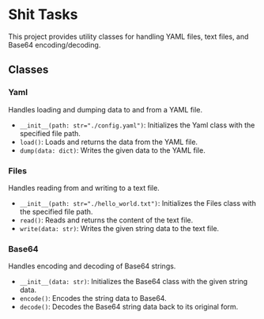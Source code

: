 # Shit Tasks

This project provides utility classes for handling YAML files, text files, and Base64 encoding/decoding.

## Classes

### Yaml
Handles loading and dumping data to and from a YAML file.

- `__init__(path: str="./config.yaml")`: Initializes the Yaml class with the specified file path.
- `load()`: Loads and returns the data from the YAML file.
- `dump(data: dict)`: Writes the given data to the YAML file.

### Files
Handles reading from and writing to a text file.

- `__init__(path: str="./hello_world.txt")`: Initializes the Files class with the specified file path.
- `read()`: Reads and returns the content of the text file.
- `write(data: str)`: Writes the given string data to the text file.

### Base64
Handles encoding and decoding of Base64 strings.

- `__init__(data: str)`: Initializes the Base64 class with the given string data.
- `encode()`: Encodes the string data to Base64.
- `decode()`: Decodes the Base64 string data back to its original form.